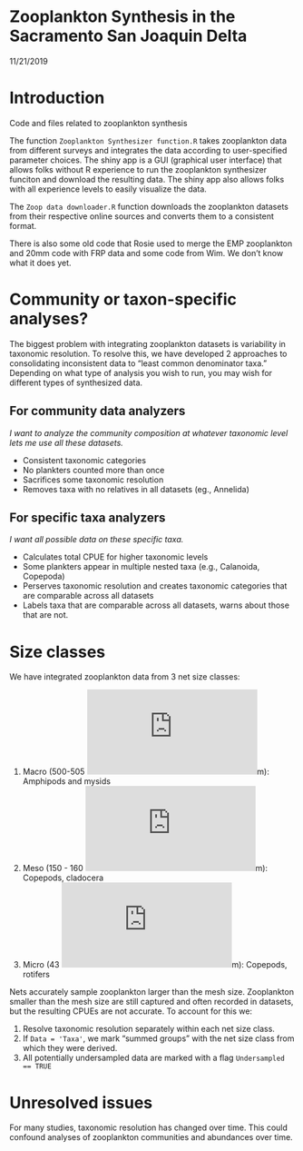 Zooplankton Synthesis in the Sacramento San Joaquin Delta
================
11/21/2019

# Introduction

Code and files related to zooplankton synthesis

The function `Zooplankton Synthesizer function.R` takes zooplankton data
from different surveys and integrates the data according to
user-specified parameter choices. The shiny app is a GUI (graphical user
interface) that allows folks without R experience to run the zooplankton
synthesizer funciton and download the resulting data. The shiny app also
allows folks with all experience levels to easily visualize the data.

The `Zoop data downloader.R` function downloads the zooplankton datasets
from their respective online sources and converts them to a consistent
format.

There is also some old code that Rosie used to merge the EMP zooplankton
and 20mm code with FRP data and some code from Wim. We don’t know what
it does yet.

# Community or taxon-specific analyses?

The biggest problem with integrating zooplankton datasets is variability
in taxonomic resolution. To resolve this, we have developed 2 approaches
to consolidating inconsistent data to “least common denominator taxa.”
Depending on what type of analysis you wish to run, you may wish for
different types of synthesized data.

## For community data analyzers

*I want to analyze the community composition at whatever taxonomic level
lets me use all these datasets.*

  - Consistent taxonomic categories
  - No plankters counted more than once
  - Sacrifices some taxonomic resolution
  - Removes taxa with no relatives in all datasets (eg., Annelida)

## For specific taxa analyzers

*I want all possible data on these specific taxa.*

  - Calculates total CPUE for higher taxonomic levels
  - Some plankters appear in multiple nested taxa (e.g., Calanoida,
    Copepoda)
  - Perserves taxonomic resolution and creates taxonomic categories that
    are comparable across all datasets
  - Labels taxa that are comparable across all datasets, warns about
    those that are not.

# Size classes

We have integrated zooplankton data from 3 net size classes:

1.  Macro (500-505
    ![mu](https://latex.codecogs.com/gif.latex?%24%5Cmu%24)m): Amphipods
    and mysids
2.  Meso (150 - 160
    ![mu](https://latex.codecogs.com/gif.latex?%24%5Cmu%24)m): Copepods,
    cladocera
3.  Micro (43 ![mu](https://latex.codecogs.com/gif.latex?%24%5Cmu%24)m):
    Copepods, rotifers

Nets accurately sample zooplankton larger than the mesh size.
Zooplankton smaller than the mesh size are still captured and often
recorded in datasets, but the resulting CPUEs are not accurate. To
account for this we:

1.  Resolve taxonomic resolution separately within each net size class.
2.  If `Data = 'Taxa'`, we mark “summed groups” with the net size class
    from which they were derived.
3.  All potentially undersampled data are marked with a flag
    `Undersampled == TRUE`

# Unresolved issues

For many studies, taxonomic resolution has changed over time. This could
confound analyses of zooplankton communities and abundances over time.
